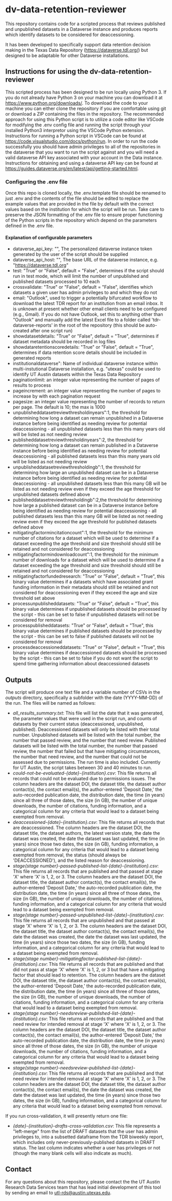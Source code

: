 # dv-data-retention-reviewer
This repository contains code for a scripted process that reviews published and unpublished datasets in a Dataverse instance and produces reports which identify datasets to be considered for deaccessioning.

It has been developed to specifically support data retention decision making in the Texas Data Repository (https://dataverse.tdl.org/) but designed to be adaptable for other Dataverse installations.


## Instructions for using the dv-data-retention-reviewer
This scripted process has been designed to be run locally using Python 3. If you do not already have Python 3 on your machine you can download it at https://www.python.org/downloads/. To download the code to your machine you can either clone the repository if you are comfortable using git or download a ZIP containing the files in the repository. The recommended approach for using this Python script is to utilize a code editor like VSCode for modifying the .env config file and running the script through your installed Python3 interpretor using the VSCode Python extension. Instructions for running a Python script in VSCode can be found at https://code.visualstudio.com/docs/python/run. In order to run the code successfully you should have admin privileges to all of the repositories in the dataverse that you want to run the script against and you will need a valid dataverse API key associated with your account in the Data instance. Instructions for obtaining and using a dataverse API key can be found at https://guides.dataverse.org/en/latest/api/getting-started.html. 

### Configuring the .env file
Once this repo is cloned locally, the .env.template file should be renamed to just .env and the contents of the file should be edited to replace the example values that are provided in the file by default with the correct values based on the institution for which the script will be run. Take care to preserve the JSON formatting of the .env file to ensure proper functioning of the Python scripts in the repository which depend on the parameters defined in the .env file.

#### Explanation of configurable parameters
* dataverse_api_key:  "", The personalized dataverse instance token generated by the user of the script should be supplied
* dataverse_api_host: "", The base URL of the dataverse instance, e.g. "https://dataverse.tdl.org"
* test: "True" or "False", default = "False", determines if the script should run in test mode, which will limit the number of unpublished and published datasets processed to 10 each
* crossvalidate: "True" or "False", default = "False", identifies which datasets a given user has admin privileges to and which they do not
* email: "Outlook", used to trigger a potentially bifurcated workflow to download the latest TDR report for an institution from an email inbox. It is unknown at present whether other email clients need to be configured (e.g., Gmail). If you do not have Outlook, set this to anything other than "Outlook" and manually add the latest Excel file to a folder called 'tdr-dataverse-reports' in the root of the repository (this should be auto-created after one script run)
* showdatasetdetails: "True" or "False", default = "True", determines if dataset metadata should be recorded in log files
* showdataretentionscoredetails: "True" or "False", default = "True", determines if data retention score details should be included in generated reports
* institutionaldataverse": Name of individual dataverse instance within multi-instutional Dataverse installation, e.g. "utexas" could be used to identify UT Austin datasets within the Texas Data Repository
* paginationlimit: an integer value representing the number of pages of results to process
* pageincrement: an integer value representing the number of pages to increase by with each pagination request
* pagesize: an integer value representing the number of records to return per page. The default is 10; the max is 1000
* unpublisheddatasetreviewthresholdinyears":1, the threshold for determining how long a dataset can remain unpublished in a Dataverse instance before being identified as needing review for potential deaccessioning - all unpublished datasets less than this many years old will be listed as not needing review
* publisheddatasetreviewthresholdinyears":2, the threshold for determining how long a dataset can remain published in a Dataverse instance before being identified as needing review for potential deaccessioning - all published datasets less than this many years old will be listed as not needing review
* unpublisheddatasetreviewthresholdingb":1, the threshold for determining how large an unpublished dataset can be in a Dataverse instance before being identified as needing review for potential deaccessioning - all unpublished datasets less than this many GB will be listed as not needing review even if they exceed the age threshold for unpublished datasets defined above
* publisheddatasetreviewthresholdingb":2,the threshold for determining how large a published dataset can be in a Dataverse instance before being identified as needing review for potential deaccessioning - all published datasets less than this many GB will be listed as not needing review even if they exceed the age threshold for published datasets defined above
* mitigatingfactormincitationcount":1, the threshold for the minimum number of citations for a dataset which will be used to determine if a dataset exceeding the age threshold and size threshold should still be retained and not considered for deaccessioning
* mitigatingfactormindownloadcount":1, the threshold for the minimum number of downloads for a dataset which will be used to determine if a dataset exceeding the age threshold and size threshold should still be retained and not considered for deaccessioning
* mitigatingfactorfundedresearch: "True" or "False", default = "True", this binary value determines if a datasets which have associated grant funding information in their metadata should still be retained and not considered for deaccessioning even if they exceed the age and size threshold set above
* processunpublisheddatasets: "True" or "False", default = "True", this binary value determines if unpublished datasets should be processed by the script - this can be set to false if unpublished datasets will not be considered for removal
* processpublisheddatasets: "True" or "False", default = "True", this binary value determines if published datasets should be processed by the script - this can be set to false if published datasets will not be considered for removal
* processdeaccessioneddatasets: "True" or "False", default = "True", this binary value determines if deaccessioned datasets should be processed by the script - this can be set to false if you do not want the script to spend time gathering information about deaccessioned datasets

## Outputs
The script will produce one text file and a variable number of CSVs in the *outputs* directory, specifically a subfolder with the date (YYYY-MM-DD) of the run. The files will be named as follows:
* *all_results_summary.txt*: This file will list the date that it was generated, the parameter values that were used in the script run, and counts of datasets by their current status (deaccessioned, unpublished, published). Deaccessioned datasets will only be listed with their total number. Unpublished datasets will be listed with the total number, the number that passed review, and the number that need review. Published datasets will be listed with the total number, the number that passed review, the number that failed but that have mitigating circumstances, the number that need review, and the number that could not be assessed due to permissions. The run time is also included. Currently for UT Austin, the script takes between 30 and 40 minutes to run.
* *could-not-be-evaluated-{date}-{institution}.csv*: This file returns all records that could not be evaluated due to permissions issues. The column headers are the dataset DOI, the dataset title, the dataset author contact(s), the contact email(s), the author-entered 'Deposit Date,' the auto-recorded publication date, the distribution date, the time (in years) since all three of those dates, the size (in GB), the number of unique downloads, the number of citations, funding information, and a categorical column for any criteria that would lead to a dataset being exempted from removal.
* *deaccessioned-{date}-{institution}.csv*: This file returns all records that are deaccessioned. The column headers are the dataset DOI, the dataset title, the dataset authors, the latest version state, the date the dataset was created, the date the dataset was last updated, the time (in years) since those two dates, the size (in GB), funding information, a categorical column for any criteria that would lead to a dataset being exempted from removal, the status (should always be 'DEACCESSIONED'), and the listed reason for deaccessioning.
* *stage{stage number}-passed-published-list-{date}-{institution}.csv*: This file returns all records that are published and that passed at stage 'X' where 'X' is 1, 2, or 3. The column headers are the dataset DOI, the dataset title, the dataset author contact(s), the contact email(s), the author-entered 'Deposit Date,' the auto-recorded publication date, the distribution date, the time (in years) since all three of those dates, the size (in GB), the number of unique downloads, the number of citations, funding information, and a categorical column for any criteria that would lead to a dataset being exempted from removal.
* *stage{stage number}-passed-unpublished-list-{date}-{institution}.csv*: This file returns all records that are unpublished and that passed at stage 'X' where 'X' is 1, 2, or 3. The column headers are the dataset DOI, the dataset title, the dataset author contact(s), the contact email(s), the date the dataset was created, the date the dataset was last updated, the time (in years) since those two dates, the size (in GB), funding information, and a categorical column for any criteria that would lead to a dataset being exempted from removal.
* *stage{stage number}-mitigatingfactor-published-list-{date}-{institution}.csv*: This file returns all records that are published and that did not pass at stage 'X' where 'X' is 1, 2, or 3 but that have a mitigating factor that should lead to retention. The column headers are the dataset DOI, the dataset title, the dataset author contact(s), the contact email(s), the author-entered 'Deposit Date,' the auto-recorded publication date, the distribution date, the time (in years) since all three of those dates, the size (in GB), the number of unique downloads, the number of citations, funding information, and a categorical column for any criteria that would lead to a dataset being exempted from removal.
* *stage{stage number}-needsreview-published-list-{date}-{institution}.csv*: This file returns all records that are published and that need review for intended removal at stage 'X' where 'X' is 1, 2, or 3. The column headers are the dataset DOI, the dataset title, the dataset author contact(s), the contact email(s), the author-entered 'Deposit Date,' the auto-recorded publication date, the distribution date, the time (in years) since all three of those dates, the size (in GB), the number of unique downloads, the number of citations, funding information, and a categorical column for any criteria that would lead to a dataset being exempted from removal.
* *stage{stage number}-needsreview-published-list-{date}-{institution}.csv*: This file returns all records that are published and that need review for intended removal at stage 'X' where 'X' is 1, 2, or 3. The column headers are the dataset DOI, the dataset title, the dataset author contact(s), the contact email(s), the date the dataset was created, the date the dataset was last updated, the time (in years) since those two dates, the size (in GB), funding information, and a categorical column for any criteria that would lead to a dataset being exempted from removal.

If you run cross-validation, it will presently return one file:
* *{date}-{institution}-drafts-cross-validation.csv*: This file represents a "left-merge" from the list of DRAFT datasets that the user has admin privileges to, into a subsetted dataframe from the TDR biweekly report, which includes only never-previously-published datasets in DRAFT status. The last column indicates whether a user has privileges or not (though the many blank cells will also indicate as much).

## Contact
For any questions about this repository, please contact the the UT Austin Research Data Services team that has lead initial development of this tool by sending an email to utl-rds@austin.utexas.edu.